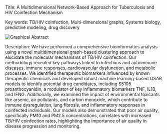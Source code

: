 Title: A Multidimensional Network-Based Approach for Tuberculosis and HIV Coinfection Mechanism

Key words: TB/HIV coinfection, Multi-dimensional graphs, Systems biology, predictive modeling, drug discovery

![Graphical Abstract](Graphical%20Abstract.png)

Description: We have performed a comprehensive bioinformatics analysis using a novel multidimensional graph-based clustering approach to elucidate the molecular mechanisms of TB/HIV coinfection. Our methodology revealed key pathways linked to infectious and autoimmune diseases, immune responses, cardiovascular dysfunction, and metabolic processes. We identified therapeutic biomarkers influenced by known therapeutic chemicals and developed robust machine learning-based QSAR models to identify potential drug candidates, including S5105 proanthocyanidin, a modulator of key inflammatory biomarkers TNF, IL1B, and IFNG. Additionally, we examined the impact of environmental toxicants like arsenic, air pollutants, and carbon monoxide, which contribute to immune dysregulation, lung fibrosis, and inflammatory responses in coinfected individuals. Our models also demonstrated that poor air quality, specifically PM10 and PM2.5 concentrations, correlates with increased TB/HIV coinfection rates, highlighting the importance of air quality in disease progression and monitoring.
